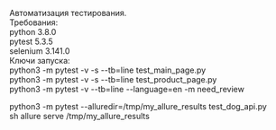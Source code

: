 Автоматизация тестирования.  
Требования:  
python 3.8.0  
pytest 5.3.5  
selenium 3.141.0  
Ключи запуска:  
python3 -m pytest -v -s --tb=line test_main_page.py  
python3 -m pytest -v -s --tb=line test_product_page.py  
python3 -m pytest -v --tb=line --language=en -m need_review  
  
python3 -m pytest --alluredir=/tmp/my_allure_results test_dog_api.py  
sh allure serve /tmp/my_allure_results  
